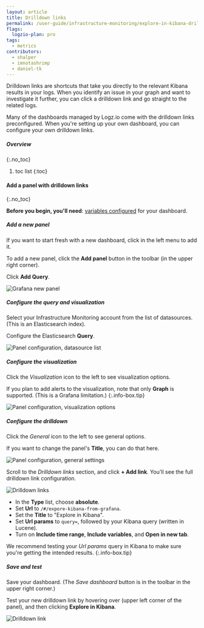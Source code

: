 ```yaml
---
layout: article
title: Drilldown links
permalink: /user-guide/infrastructure-monitoring/explore-in-kibana-drilldown-links
flags:
  logzio-plan: pro
tags:
  - metrics
contributors:
  - shalper
  - imnotashrimp
  - daniel-tk
---
```


Drilldown links are shortcuts that take you directly to the relevant Kibana results in your logs.
When you identify an issue in your graph and want to investigate it further,
you can click a drilldown link
and go straight to the related logs.

Many of the dashboards managed by Logz.io come with the drilldown links preconfigured.
When you're setting up your own dashboard,
you can configure your own drilldown links.

##### Overview
{:.no_toc}

1. toc list
{:toc}

#### Add a panel with drilldown links
{:.no_toc}

**Before you begin, you'll need**:
[variables configured](/user-guide/infrastructure-monitoring/configure-grafana-drilldown-links) for your dashboard.

<div class="tasklist">

##### Add a new panel

If you want to start fresh with a new dashboard, click <i class="fas fa-plus"></i> in the left menu to add it.

To add a new panel, click the **Add panel** button in the toolbar (in the upper right corner).

Click **Add Query**.

![Grafana new panel](https://dytvr9ot2sszz.cloudfront.net/logz-docs/grafana/new-panel.png)

##### Configure the query and visualization

Select your Infrastructure Monitoring account from the list of datasources. (This is an Elasticsearch index).

Configure the Elasticsearch **Query**.

![Panel configuration, datasource list](https://dytvr9ot2sszz.cloudfront.net/logz-docs/grafana/panel-config--query--datasource-list.png)


##### Configure the visualization

Click the _Visualization_ icon to the left to see visualization options.

If you plan to add alerts to the visualization, note that only **Graph** is supported. (This is a Grafana limitation.)
{:.info-box.tip}

![Panel configuration, visualization  options](https://dytvr9ot2sszz.cloudfront.net/logz-docs/grafana/panel-config--query--visualization.png)

##### Configure the drilldown

Click the _General_ icon to the left to see general options.

If you want to change the panel's **Title**,
you can do that here.

![Panel configuration, general settings](https://dytvr9ot2sszz.cloudfront.net/logz-docs/grafana/panel-config--general--add-link.png)

Scroll to the _Drilldown links_ section,
and click **+ Add link**.
You'll see the full drilldown link configuration.

![Drilldown links](https://dytvr9ot2sszz.cloudfront.net/logz-docs/grafana/panel-config--general--drilldown-link-config.png)

* In the **Type** list, choose **absolute**.
* Set **Url** to `/#/expore-kibana-from-grafana`.
* Set the **Title** to "Explore in Kibana".
* Set **Url params** to `query=`, followed by your Kibana query (written in Lucene).
* Turn on **Include time range**, **Include variables**, and **Open in new tab**.

We recommend testing your _Url params_ query in Kibana
to make sure you're getting the intended results.
{:.info-box.tip}

##### Save and test

Save your dashboard.
(The _Save dashboard_ button is in the toolbar in the upper right corner.)

Test your new drilldown link
by hovering over <i class="fas fa-external-link-alt"></i>
(upper left corner of the panel),
and then clicking **Explore in Kibana**.

![Drilldown link](https://dytvr9ot2sszz.cloudfront.net/logz-docs/grafana/panel-drilldown-link.png)
